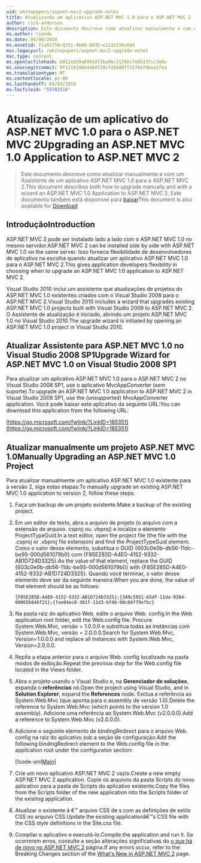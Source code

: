 ```yaml
---
uid: whitepapers/aspnet-mvc2-upgrade-notes
title: Atualizando um aplicativo ASP.NET MVC 1.0 para o ASP.NET MVC 2 | Microsoft Docs
author: rick-anderson
description: Este documento descreve como atualizar manualmente e com um Assistente de um aplicativo ASP.NET MVC 1.0 para o ASP.NET MVC 2. Este documento também está disponível para d...
ms.author: riande
ms.date: 04/08/2010
ms.assetid: f1a01759-d251-4b09-8835-e112e336c6dd
msc.legacyurl: /whitepapers/aspnet-mvc2-upgrade-notes
msc.type: content
ms.openlocfilehash: b012e859a6991872ba9bc3139bcfe5b137cc3e0c
ms.sourcegitcommit: 0f1119340e4464720cfd16d0ff15764746ea1fea
ms.translationtype: MT
ms.contentlocale: pt-BR
ms.lasthandoff: 04/09/2019
ms.locfileid: "59382518"
---
```

# <a name="upgrading-an-aspnet-mvc-10-application-to-aspnet-mvc-2"></a><span data-ttu-id="b949f-104">Atualização de um aplicativo do ASP.NET MVC 1.0 para o ASP.NET MVC 2</span><span class="sxs-lookup"><span data-stu-id="b949f-104">Upgrading an ASP.NET MVC 1.0 Application to ASP.NET MVC 2</span></span>

> <span data-ttu-id="b949f-105">Este documento descreve como atualizar manualmente e com um Assistente de um aplicativo ASP.NET MVC 1.0 para o ASP.NET MVC 2.</span><span class="sxs-lookup"><span data-stu-id="b949f-105">This document describes both how to upgrade manually and with a wizard an ASP.NET MVC 1.0 Application to ASP.NET MVC 2.</span></span> <span data-ttu-id="b949f-106">Este documento também está disponível para [baixar](https://download.microsoft.com/download/F/1/6/F16F9AF9-8EF4-4845-BC97-639791D5699C/MVC2-Upgrade-Notes.pdf)</span><span class="sxs-lookup"><span data-stu-id="b949f-106">This document is also available for [Download](https://download.microsoft.com/download/F/1/6/F16F9AF9-8EF4-4845-BC97-639791D5699C/MVC2-Upgrade-Notes.pdf)</span></span>


## <a name="introduction"></a><span data-ttu-id="b949f-107">Introdução</span><span class="sxs-lookup"><span data-stu-id="b949f-107">Introduction</span></span>

<span data-ttu-id="b949f-108">ASP.NET MVC 2 pode ser instalado lado a lado com o ASP.NET MVC 1.0 no mesmo servidor.</span><span class="sxs-lookup"><span data-stu-id="b949f-108">ASP.NET MVC 2 can be installed side by side with ASP.NET MVC 1.0 on the same server.</span></span> <span data-ttu-id="b949f-109">Isso fornece flexibilidade de desenvolvedores de aplicativo na escolha quando atualizar um aplicativo ASP.NET MVC 1.0 para o ASP.NET MVC 2.</span><span class="sxs-lookup"><span data-stu-id="b949f-109">This gives application developers flexibility in choosing when to upgrade an ASP.NET MVC 1.0 application to ASP.NET MVC 2.</span></span>

<span data-ttu-id="b949f-110">Visual Studio 2010 inclui um assistente que atualizações de projetos do ASP.NET MVC 1.0 existentes criados com o Visual Studio 2008 para o ASP.NET MVC 2.</span><span class="sxs-lookup"><span data-stu-id="b949f-110">Visual Studio 2010 includes a wizard that upgrades existing ASP.NET MVC 1.0 projects built with Visual Studio 2008 to ASP.NET MVC 2.</span></span> <span data-ttu-id="b949f-111">O Assistente de atualização é iniciado, abrindo um projeto ASP.NET MVC 1.0 no Visual Studio 2010.</span><span class="sxs-lookup"><span data-stu-id="b949f-111">The upgrade wizard is initiated by opening an ASP.NET MVC 1.0 project in Visual Studio 2010.</span></span>

## <a name="upgrade-wizard-for-aspnet-mvc-10-on-visual-studio-2008-sp1"></a><span data-ttu-id="b949f-112">Atualizar Assistente para ASP.NET MVC 1.0 no Visual Studio 2008 SP1</span><span class="sxs-lookup"><span data-stu-id="b949f-112">Upgrade Wizard for ASP.NET MVC 1.0 on Visual Studio 2008 SP1</span></span>

<span data-ttu-id="b949f-113">Para atualizar um aplicativo ASP.NET MVC 1.0 para o ASP.NET MVC 2 no Visual Studio 2008 SP1, use o aplicativo MvcAppConverter (sem suporte).</span><span class="sxs-lookup"><span data-stu-id="b949f-113">To upgrade an ASP.NET MVC 1.0 application to ASP.NET MVC 2 in Visual Studio 2008 SP1, use the (unsupported) MvcAppConverter application.</span></span> <span data-ttu-id="b949f-114">Você pode baixar este aplicativo da seguinte URL:</span><span class="sxs-lookup"><span data-stu-id="b949f-114">You can download this application from the following URL:</span></span>

[https://go.microsoft.com/fwlink/?LinkID=185351](https://go.microsoft.com/fwlink/?LinkID=185351)

## <a name="manually-upgrading-an-aspnet-mvc-10-project"></a><span data-ttu-id="b949f-115">Atualizar manualmente um projeto ASP.NET MVC 1.0</span><span class="sxs-lookup"><span data-stu-id="b949f-115">Manually Upgrading an ASP.NET MVC 1.0 Project</span></span>

<span data-ttu-id="b949f-116">Para atualizar manualmente um aplicativo ASP.NET MVC 1.0 existente para a versão 2, siga estas etapas:</span><span class="sxs-lookup"><span data-stu-id="b949f-116">To manually upgrade an existing ASP.NET MVC 1.0 application to version 2, follow these steps:</span></span>

1. <span data-ttu-id="b949f-117">Faça um backup de um projeto existente.</span><span class="sxs-lookup"><span data-stu-id="b949f-117">Make a backup of the existing project.</span></span>
2. <span data-ttu-id="b949f-118">Em um editor de texto, abra o arquivo de projeto (o arquivo com a extensão de arquivo. csproj ou. vbproj) e localize o elemento ProjectTypeGuid.</span><span class="sxs-lookup"><span data-stu-id="b949f-118">In a text editor, open the project file (the file with the .csproj or .vbproj file extension) and find the ProjectTypeGuid element.</span></span> <span data-ttu-id="b949f-119">Como o valor desse elemento, substitua o GUID {603c0e0b-db56-11dc-be95-000d561079b0} com {F85E285D-A4E0-4152-9332-AB1D724D3325}.</span><span class="sxs-lookup"><span data-stu-id="b949f-119">As the value of that element, replace the GUID {603c0e0b-db56-11dc-be95-000d561079b0} with {F85E285D-A4E0-4152-9332-AB1D724D3325}.</span></span> <span data-ttu-id="b949f-120">Quando você terminar, o valor desse elemento deve ser da seguinte maneira:</span><span class="sxs-lookup"><span data-stu-id="b949f-120">When you are done, the value of that element should be as follows:</span></span> 

    `{F85E285D-A4E0-4152-9332-AB1D724D3325};{349c5851-65df-11da-9384-00065b846f21};{fae04ec0-301f-11d3-bf4b-00c04f79efbc}`
3. <span data-ttu-id="b949f-121">Na pasta raiz do aplicativo Web, edite o arquivo Web. config.</span><span class="sxs-lookup"><span data-stu-id="b949f-121">In the Web application root folder, edit the Web.config file.</span></span> <span data-ttu-id="b949f-122">Procure System.Web.Mvc, versão = 1.0.0.0 e substitua todas as instâncias com System.Web.Mvc, versão = 2.0.0.0.</span><span class="sxs-lookup"><span data-stu-id="b949f-122">Search for System.Web.Mvc, Version=1.0.0.0 and replace all instances with System.Web.Mvc, Version=2.0.0.0.</span></span>
4. <span data-ttu-id="b949f-123">Repita a etapa anterior para o arquivo Web. config localizado na pasta modos de exibição.</span><span class="sxs-lookup"><span data-stu-id="b949f-123">Repeat the previous step for the Web.config file located in the Views folder.</span></span>
5. <span data-ttu-id="b949f-124">Abra o projeto usando o Visual Studio e, na **Gerenciador de soluções**, expanda o **referências** nó.</span><span class="sxs-lookup"><span data-stu-id="b949f-124">Open the project using Visual Studio, and in **Solution Explorer**, expand the **References** node.</span></span> <span data-ttu-id="b949f-125">Exclua a referência ao System.Web.Mvc (que aponta para o assembly de versão 1.0).</span><span class="sxs-lookup"><span data-stu-id="b949f-125">Delete the reference to System.Web.Mvc (which points to the version 1.0 assembly).</span></span> <span data-ttu-id="b949f-126">Adicione uma referência ao System.Web.Mvc (v2.0.0.0).</span><span class="sxs-lookup"><span data-stu-id="b949f-126">Add a reference to System.Web.Mvc (v2.0.0.0).</span></span>
6. <span data-ttu-id="b949f-127">Adicione o seguinte elemento de bindingRedirect para o arquivo Web. config na raiz do aplicativo sob a seção de configuração:</span><span class="sxs-lookup"><span data-stu-id="b949f-127">Add the following bindingRedirect element to the Web.config file in the application root under the configuraton section:</span></span>   

    [!code-xml[Main](aspnet-mvc2-upgrade-notes/samples/sample1.xml)]
7. <span data-ttu-id="b949f-128">Crie um novo aplicativo ASP.NET MVC 2 vazio.</span><span class="sxs-lookup"><span data-stu-id="b949f-128">Create a new empty ASP.NET MVC 2 application.</span></span> <span data-ttu-id="b949f-129">Copie os arquivos da pasta Scripts do novo aplicativo para a pasta de Scripts do aplicativo existente.</span><span class="sxs-lookup"><span data-stu-id="b949f-129">Copy the files from the Scripts folder of the new application into the Scripts folder of the existing application.</span></span>
8. <span data-ttu-id="b949f-130">Atualizar o existente â €™ arquivo CSS de s com as definições de estilo CSS no arquivo CSS.</span><span class="sxs-lookup"><span data-stu-id="b949f-130">Update the existing applicationâ€™s CSS file with the CSS style definitions in the Site.css file.</span></span>
9. <span data-ttu-id="b949f-131">Compilar o aplicativo e executá-lo.</span><span class="sxs-lookup"><span data-stu-id="b949f-131">Compile the application and run it.</span></span> <span data-ttu-id="b949f-132">Se ocorrerem erros, consulte a seção alterações significativas do [o que há de novo no ASP.NET MVC 2](https://go.microsoft.com/fwlink/?LinkID=185038) página.</span><span class="sxs-lookup"><span data-stu-id="b949f-132">If any errors occur, refer to the Breaking Changes section of the [What's New in ASP.NET MVC 2](https://go.microsoft.com/fwlink/?LinkID=185038) page.</span></span>
